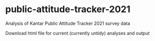 # public-attitude-tracker-2021
Analysis of Kantar Public Attitude Tracker 2021 survey data

Download html file for current (currently untidy) analyses and output
